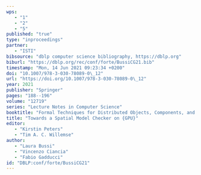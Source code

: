 ```yaml
---
wps: 
   - "1"
   - "2"
   - "5"
published: "true"
type: "inproceedings"
partner: 
   - "ISTI"
bibsource: "dblp computer science bibliography, https://dblp.org"
biburl: "https://dblp.org/rec/conf/forte/BussiCG21.bib"
timestamp: "Mon, 14 Jun 2021 09:23:34 +0200"
doi: "10.1007/978-3-030-78089-0\_12"
url: "https://doi.org/10.1007/978-3-030-78089-0\_12"
year: 2021
publisher: "Springer"
pages: "188--196"
volume: "12719"
series: "Lecture Notes in Computer Science"
booktitle: "Formal Techniques for Distributed Objects, Components, and Systems - 41st {IFIP} {WG} 6.1 International Conference, {FORTE} 2021, Held as Part of the 16th International Federated Conference on Distributed Computing Techniques, DisCoTec 2021, Valletta, Malta, June 14-18, 2021, Proceedings"
title: "Towards a Spatial Model Checker on {GPU}"
editor: 
   - "Kirstin Peters"
   - "Tim A. C. Willemse"
author: 
   - "Laura Bussi"
   - "Vincenzo Ciancia"
   - "Fabio Gadducci"
id: "DBLP:conf/forte/BussiCG21"
---
```

